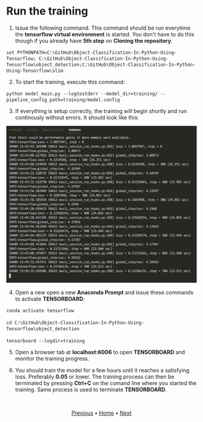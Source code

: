 # Run the training

1. Issue the following command. This command should be run everytime the **tensorflow virtual environment** is started. You don't have to do this though if you already have **5th step** on **Cloning the repository**.
```
set PYTHONPATH=C:\GitHub\Object-Classification-In-Python-Using-Tensorflow; C:\GitHub\Object-Classification-In-Python-Using-Tensorflow\object_detection;C:\GitHub\Object-Classification-In-Python-Using-Tensorflow\slim
```

2. To start the training, execute this command:
```
python model_main.py --logtostderr --model_dir=training/ --pipeline_config_path=training/model.config
```

3. If everything is setup correctly, the training will begin shortly and run continously without errors. It should look like this:

<p align="center">
  <img src="images\terminal-training.png">
</p>

4. Open a new open a new **Anaconda Prompt** and issue these commands to activate **TENSORBOARD**:
```
conda activate tensorflow

cd C:\GitHub\Object-Classification-In-Python-Using-Tensorflow\object_detection

tensorboard --logdir=training
```

5. Open a browser tab at **localhost:6006** to open **TENSORBOARD** and monitor the training progress.

6. You should train the model for a few hours until it reaches a satisfying loss. Preferably **0.05** or lower. The training process can then be terminated by pressing **Ctrl+C** on the comand line where you started the training. Same process is used to terminate **TENSORBOARD**.

<br>
<p align="center">
  <a href="https://github.com/JeiEmDSea/Object-Classification-In-Python-Using-Tensorflow/blob/master/documentation/configuring_training.md">Previous</a>
  <span>•</span>
  <a href="https://github.com/JeiEmDSea/Object-Classification-In-Python-Using-Tensorflow">Home</a>
  <span>•</span>
  <a href="https://github.com/JeiEmDSea/Object-Classification-In-Python-Using-Tensorflow/blob/master/documentation/exporting_inference_graph.md">Next</a>
</p>